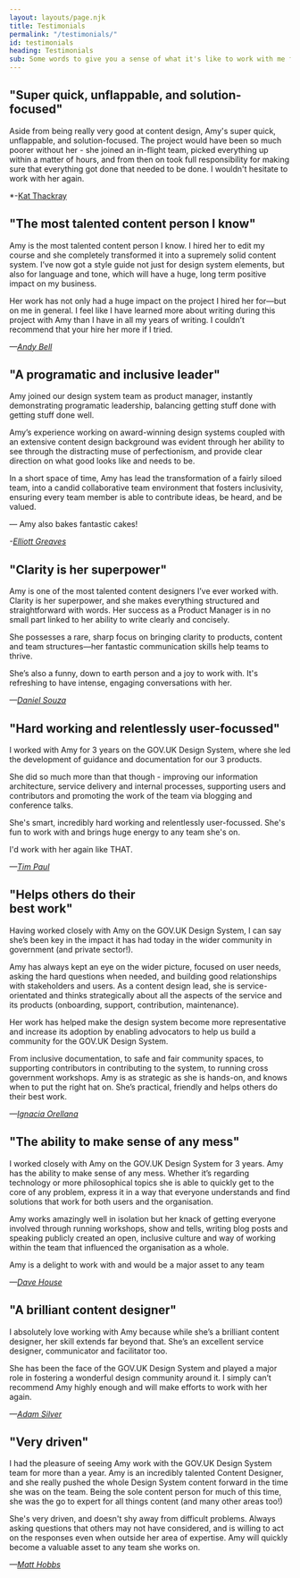 ```yaml
---
layout: layouts/page.njk
title: Testimonials
permalink: "/testimonials/"
id: testimonials
heading: Testimonials
sub: Some words to give you a sense of what it's like to work with me from the people who have.
---
```


## "Super quick, unflappable, and solution-focused"

Aside from being really very good at content design, Amy's super quick, unflappable, and solution-focused. The project would have been so much poorer without her - she joined an in-flight team, picked everything up within a matter of hours, and from then on took full responsibility for making sure that everything got done that needed to be done. I wouldn't hesitate to work with her again.

*-[Kat Thackray](https://www.linkedin.com/in/katherinethackray/)

## "The most talented content person I know"

Amy is the most talented content person I know. I hired her to edit my course and she completely transformed it into a supremely solid content system. I’ve now got a style guide not just for design system elements, but also for language and tone, which will have a huge, long term positive impact on my business.

Her work has not only had a huge impact on the project I hired her for—but on me in general. I feel like I have learned more about writing during this project with Amy than I have in all my years of writing. I couldn’t recommend that your hire her more if I tried.

*—[Andy Bell](https://hankchizljaw.com/)*

## "A programatic and inclusive leader"

Amy joined our design system team as product manager, instantly demonstrating programatic leadership, balancing getting stuff done with getting stuff done well.

Amy’s experience working on award-winning design systems coupled with an extensive content design background was evident through her ability to see through the distracting muse of perfectionism, and provide clear direction on what good looks like and needs to be.

In a short space of time, Amy has lead the transformation of a fairly siloed team, into a candid collaborative team environment that fosters inclusivity, ensuring every team member is able to contribute ideas, be heard, and be valued.

— Amy also bakes fantastic cakes!

*-[Elliott Greaves](https://www.linkedin.com/in/elliottgreaves/)*

## "Clarity is her superpower"

Amy is one of the most talented content designers I’ve ever worked with. Clarity is her superpower, and she makes everything structured and straightforward with words. Her success as a Product Manager is in no small part linked to her ability to write clearly and concisely.  

She possesses a rare, sharp focus on bringing clarity to products, content and team structures—her fantastic communication skills help teams to thrive.

She’s also a funny, down to earth person and a joy to work with. It's refreshing to have intense, engaging conversations with her. 

*—[Daniel Souza](https://www.linkedin.com/in/danielsouza/)*

## "Hard working and relentlessly user-focussed"

I worked with Amy for 3 years on the GOV.UK Design System, where she led the development of guidance and documentation for our 3 products.

She did so much more than that though - improving our information architecture, service delivery and internal processes, supporting users and contributors and promoting the work of the team via blogging and conference talks.

She's smart, incredibly hard working and relentlessly user-focussed. She's fun to work with and brings huge energy to any team she's on.

I'd work with her again like THAT.

*—[Tim Paul](https://www.linkedin.com/in/timpaul/)*

## "Helps others do their <br>best work"

Having worked closely with Amy on the GOV.UK Design System, I can say she’s been key in the impact it has had today in the wider community in government (and private sector!).

Amy has always kept an eye on the wider picture, focused on user needs, asking the hard questions when needed, and building good relationships with stakeholders and users. As a content design lead, she is service-orientated and thinks strategically about all the aspects of the service and its products (onboarding, support, contribution, maintenance).

Her work has helped make the design system become more representative and increase its adoption by enabling advocators to help us build a community for the GOV.UK Design System.

From inclusive documentation, to safe and fair community spaces, to supporting contributors in contributing to the system, to running cross government workshops. Amy is as strategic as she is hands-on, and knows when to put the right hat on. She’s practical, friendly and helps others do their best work.

*—[Ignacia Orellana](https://www.linkedin.com/in/ignaciaorellana/)*

## "The ability to make sense of any mess"

I worked closely with Amy on the GOV.UK Design System for 3 years. Amy has the ability to make sense of any mess. Whether it’s regarding technology or more philosophical topics she is able to quickly get to the core of any problem, express it in a way that everyone understands and find solutions that work for both users and the organisation.

Amy works amazingly well in isolation but her knack of getting everyone involved through running workshops, show and tells, writing blog posts and speaking publicly created an open, inclusive culture and way of working within the team that influenced the organisation as a whole.

Amy is a delight to work with and would be a major asset to any team

*—[Dave House](https://www.linkedin.com/in/iknowdavehouse/)*

## "A brilliant content designer"

I absolutely love working with Amy because while she’s a brilliant content designer, her skill extends far beyond that. She’s an excellent service designer, communicator and facilitator too. 

She has been the face of the GOV.UK Design System and played a major role in fostering a wonderful design community around it. I simply can’t recommend Amy highly enough and will make efforts to work with her again.

*—[Adam Silver](https://www.linkedin.com/in/adambsilver/)*

## "Very driven"

I had the pleasure of seeing Amy work with the GOV.UK Design System team for more than a year. Amy is an incredibly talented Content Designer, and she really pushed the whole Design System content forward in the time she was on the team. Being the sole content person for much of this time, she was the go to expert for all things content (and many other areas too!)

She's very driven, and doesn't shy away from difficult problems. Always asking questions that others may not have considered, and is willing to act on the responses even when outside her area of expertise. Amy will quickly become a valuable asset to any team she works on.

*—[Matt Hobbs](https://www.linkedin.com/in/matt-r-hobbs/)*

